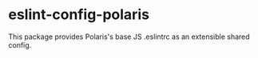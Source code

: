 # eslint-config-polaris
This package provides Polaris's base JS .eslintrc  as an extensible shared config.
